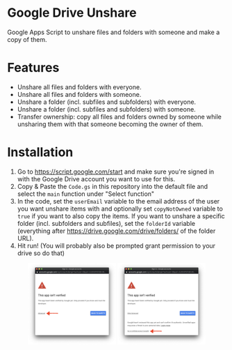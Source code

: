 # Google Drive Unshare
Google Apps Script to unshare files and folders with someone and make a copy of
them.

# Features

- Unshare all files and folders with everyone.
- Unshare all files and folders with someone.
- Unshare a folder (incl. subfiles and subfolders) with everyone.
- Unshare a folder (incl. subfiles and subfolders) with someone.
- Transfer ownership: copy all files and folders owned by someone while
  unsharing them with that someone becoming the owner of them.

# Installation

1. Go to https://script.google.com/start and make sure you're signed in with the
   Google Drive account you want to use for this.
2. Copy & Paste the `Code.gs` in this repository into the default file and
   select the `main` function under "Select function"
3. In the code, set the `userEmail` variable to the email address of the user
   you want unshare items with and optionally set `copyNotOwned` variable to
   `true` if you want to also copy the items. If you want to unshare a specific
   folder (incl. subfolders and subfiles), set the `folderId` variable
   (everything after https://drive.google.com/drive/folders/ of the folder URL).
4. Hit run! (You will probably also be prompted grant permission to your drive
   so do that)

<p align="center">
  <img src=".github/permissions.png?raw=true" width="40%">
  <img src=".github/permissions_allow.png?raw=true" width="40%">
</p>